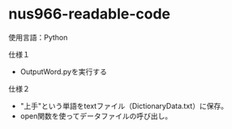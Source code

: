 # nus966-readable-code

使用言語：Python

仕様１
- OutputWord.pyを実行する

仕様２
- "上手"という単語をtextファイル（DictionaryData.txt）に保存。
- open関数を使ってデータファイルの呼び出し。
